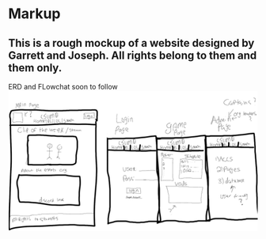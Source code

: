 # Markup 
## This is a rough mockup of a website designed by Garrett and Joseph. All rights belong to them and them only. 

ERD and FLowchat soon to follow
![Mockup](mockup.png)

